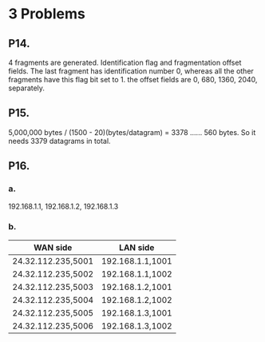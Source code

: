 # 3 Problems
## P14.
4 fragments are generated. Identification flag and fragmentation offset fields. The last fragment has identification number 0, whereas all the other fragments have this flag bit set to 1. the offset fields are  0, 680, 1360, 2040, separately. 

## P15.
5,000,000 bytes / (1500 - 20)(bytes/datagram) = 3378 ...... 560 bytes.
So it needs 3379 datagrams in total. 

## P16.
### a.
192.168.1.1, 192.168.1.2, 192.168.1.3   
### b.
| WAN side | LAN side|
| --- | --- |
|24.32.112.235,5001 | 192.168.1.1,1001 |
|24.32.112.235,5002 | 192.168.1.1,1002 |
|24.32.112.235,5003 | 192.168.1.2,1001 |
|24.32.112.235,5004 | 192.168.1.2,1002 |
|24.32.112.235,5005 | 192.168.1.3,1001 |
|24.32.112.235,5006 | 192.168.1.3,1002 |